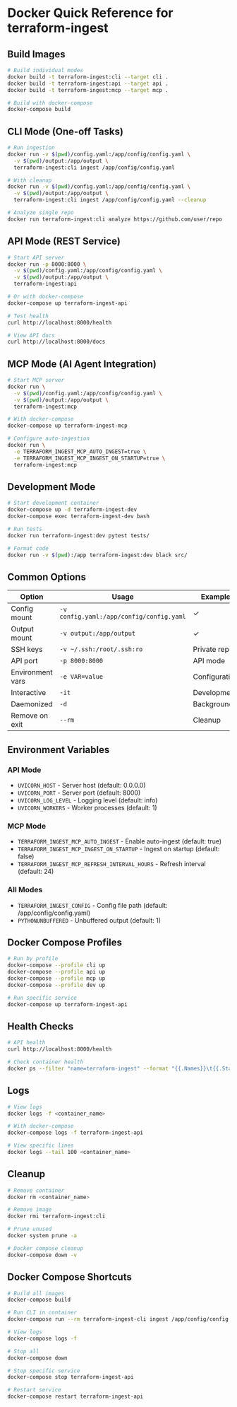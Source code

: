 # Docker Quick Reference for terraform-ingest

## Build Images

```bash
# Build individual modes
docker build -t terraform-ingest:cli --target cli .
docker build -t terraform-ingest:api --target api .
docker build -t terraform-ingest:mcp --target mcp .

# Build with docker-compose
docker-compose build
```

## CLI Mode (One-off Tasks)

```bash
# Run ingestion
docker run -v $(pwd)/config.yaml:/app/config/config.yaml \
  -v $(pwd)/output:/app/output \
  terraform-ingest:cli ingest /app/config/config.yaml

# With cleanup
docker run -v $(pwd)/config.yaml:/app/config/config.yaml \
  -v $(pwd)/output:/app/output \
  terraform-ingest:cli ingest /app/config/config.yaml --cleanup

# Analyze single repo
docker run terraform-ingest:cli analyze https://github.com/user/repo
```

## API Mode (REST Service)

```bash
# Start API server
docker run -p 8000:8000 \
  -v $(pwd)/config.yaml:/app/config/config.yaml \
  -v $(pwd)/output:/app/output \
  terraform-ingest:api

# Or with docker-compose
docker-compose up terraform-ingest-api

# Test health
curl http://localhost:8000/health

# View API docs
curl http://localhost:8000/docs
```

## MCP Mode (AI Agent Integration)

```bash
# Start MCP server
docker run \
  -v $(pwd)/config.yaml:/app/config/config.yaml \
  -v $(pwd)/output:/app/output \
  terraform-ingest:mcp

# With docker-compose
docker-compose up terraform-ingest-mcp

# Configure auto-ingestion
docker run \
  -e TERRAFORM_INGEST_MCP_AUTO_INGEST=true \
  -e TERRAFORM_INGEST_MCP_INGEST_ON_STARTUP=true \
  terraform-ingest:mcp
```

## Development Mode

```bash
# Start development container
docker-compose up -d terraform-ingest-dev
docker-compose exec terraform-ingest-dev bash

# Run tests
docker run terraform-ingest:dev pytest tests/

# Format code
docker run -v $(pwd):/app terraform-ingest:dev black src/
```

## Common Options

| Option | Usage | Example |
|--------|-------|---------|
| Config mount | `-v config.yaml:/app/config/config.yaml` | ✓ |
| Output mount | `-v output:/app/output` | ✓ |
| SSH keys | `-v ~/.ssh:/root/.ssh:ro` | Private repos |
| API port | `-p 8000:8000` | API mode |
| Environment vars | `-e VAR=value` | Configuration |
| Interactive | `-it` | Development |
| Daemonized | `-d` | Background |
| Remove on exit | `--rm` | Cleanup |

## Environment Variables

### API Mode
- `UVICORN_HOST` - Server host (default: 0.0.0.0)
- `UVICORN_PORT` - Server port (default: 8000)
- `UVICORN_LOG_LEVEL` - Logging level (default: info)
- `UVICORN_WORKERS` - Worker processes (default: 1)

### MCP Mode
- `TERRAFORM_INGEST_MCP_AUTO_INGEST` - Enable auto-ingest (default: true)
- `TERRAFORM_INGEST_MCP_INGEST_ON_STARTUP` - Ingest on startup (default: false)
- `TERRAFORM_INGEST_MCP_REFRESH_INTERVAL_HOURS` - Refresh interval (default: 24)

### All Modes
- `TERRAFORM_INGEST_CONFIG` - Config file path (default: /app/config/config.yaml)
- `PYTHONUNBUFFERED` - Unbuffered output (default: 1)

## Docker Compose Profiles

```bash
# Run by profile
docker-compose --profile cli up
docker-compose --profile api up
docker-compose --profile mcp up
docker-compose --profile dev up

# Run specific service
docker-compose up terraform-ingest-api
```

## Health Checks

```bash
# API health
curl http://localhost:8000/health

# Check container health
docker ps --filter "name=terraform-ingest" --format "{{.Names}}\t{{.Status}}"
```

## Logs

```bash
# View logs
docker logs -f <container_name>

# With docker-compose
docker-compose logs -f terraform-ingest-api

# View specific lines
docker logs --tail 100 <container_name>
```

## Cleanup

```bash
# Remove container
docker rm <container_name>

# Remove image
docker rmi terraform-ingest:cli

# Prune unused
docker system prune -a

# Docker compose cleanup
docker-compose down -v
```

## Docker Compose Shortcuts

```bash
# Build all images
docker-compose build

# Run CLI in container
docker-compose run --rm terraform-ingest-cli ingest /app/config/config.yaml

# View logs
docker-compose logs -f

# Stop all
docker-compose down

# Stop specific service
docker-compose stop terraform-ingest-api

# Restart service
docker-compose restart terraform-ingest-api
```
